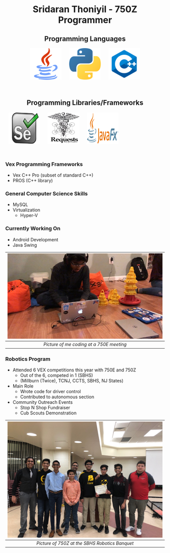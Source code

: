 <h1 align = "center"><b>Sridaran Thoniyil - 750Z Programmer</b></h1>

<h2 align = "center">Programming Languages</h2>

<center>
<img src = "/java.png" width = "100" height = "100" align = "center" hspace = "10"/>
<img src = "/python.png" width = "100" height = "100" align = "center" hspace = "10"/>
<img src = "/c++.png" width = "100" height = "100" align = "center" hspace = "10"/>
</center>
  
<p><br/></p>

<h2 align = "center">Programming Libraries/Frameworks</h2>
<img src = "/selenium.png" width = "100" height = "100" align = "center" hspace = "10"/>
<img src = "/requests.png" width = "100" height = "100" align = "center" hspace = "10"/>
<img src = "/javafx.png" width = "100" height = "100" align = "center" hspace = "10"/>

<p><br/></p>

### Vex Programming Frameworks
- Vex C++ Pro (subset of standard C++)
- PROS (C++ library)

### General Computer Science Skills
- MySQL
- Virtualization
  - Hyper-V

### Currently Working On
- Android Development
- Java Swing


| ![Image](/Me.jpg) | 
|:--:| 
| *Picture of me coding at a 750E meeting* |


### Robotics Program
- Attended 6 VEX competitions this year with 750E and 750Z
  - Out of the 6, competed in 1 (SBHS)
  - (Millburn (Twice), TCNJ, CCTS, SBHS, NJ States)
- Main Role
  - Wrote code for driver control
  - Contributed to autonomous section
- Community Outreach Events
  - Stop N Shop Fundraiser
  - Cub Scouts Demonstration


| ![Image](/Team.jpg) | 
|:--:| 
| *Picture of 750Z at the SBHS Robotics Banquet* |
